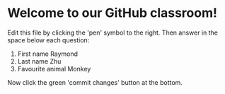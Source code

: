 # Welcome to our GitHub classroom!

Edit this file by clicking the 'pen' symbol to the right.
Then answer in the space below each question:

1. First name
Raymond
2. Last name
Zhu
3. Favourite animal
Monkey

Now click the green 'commit changes' button at the bottom.

